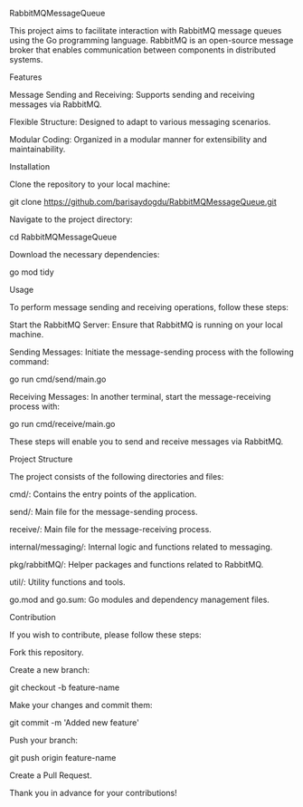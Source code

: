 RabbitMQMessageQueue

This project aims to facilitate interaction with RabbitMQ message queues using the Go programming language. RabbitMQ is an open-source message broker that enables communication between components in distributed systems.

Features

Message Sending and Receiving: Supports sending and receiving messages via RabbitMQ.

Flexible Structure: Designed to adapt to various messaging scenarios.

Modular Coding: Organized in a modular manner for extensibility and maintainability.

Installation

Clone the repository to your local machine:

git clone https://github.com/barisaydogdu/RabbitMQMessageQueue.git

Navigate to the project directory:

cd RabbitMQMessageQueue

Download the necessary dependencies:

go mod tidy

Usage

To perform message sending and receiving operations, follow these steps:

Start the RabbitMQ Server: Ensure that RabbitMQ is running on your local machine.

Sending Messages: Initiate the message-sending process with the following command:

go run cmd/send/main.go

Receiving Messages: In another terminal, start the message-receiving process with:

go run cmd/receive/main.go

These steps will enable you to send and receive messages via RabbitMQ.

Project Structure

The project consists of the following directories and files:

cmd/: Contains the entry points of the application.

send/: Main file for the message-sending process.

receive/: Main file for the message-receiving process.

internal/messaging/: Internal logic and functions related to messaging.

pkg/rabbitMQ/: Helper packages and functions related to RabbitMQ.

util/: Utility functions and tools.

go.mod and go.sum: Go modules and dependency management files.

Contribution

If you wish to contribute, please follow these steps:

Fork this repository.

Create a new branch:

git checkout -b feature-name

Make your changes and commit them:

git commit -m 'Added new feature'

Push your branch:

git push origin feature-name

Create a Pull Request.

Thank you in advance for your contributions!

